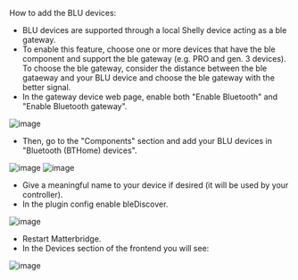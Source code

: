 How to add the BLU devices:
- BLU devices are supported through a local Shelly device acting as a ble gateway.
- To enable this feature, choose one or more devices that have the ble component and support the ble gateway (e.g. PRO and gen. 3 devices). To choose the ble gateway, consider the distance between the ble gataeway and your BLU device and choose the ble gateway with the better signal.
- In the gateway device web page, enable both "Enable Bluetooth" and "Enable Bluetooth gateway".

![image](https://github.com/user-attachments/assets/fa2b1712-a957-496b-8f98-8a6827bb5dbd)

- Then, go to the "Components" section and add your BLU devices in "Bluetooth (BTHome) devices".

![image](https://github.com/user-attachments/assets/d18ac23f-5f30-4ab0-b8c6-3c3dec11f931)
![image](https://github.com/user-attachments/assets/1286b23a-6a16-4016-a0ef-cc4abc221118)

- Give a meaningful name to your device if desired (it will be used by your controller).
- In the plugin config enable bleDiscover.

![image](https://github.com/user-attachments/assets/aa004f25-2ae8-4656-b0c1-a0b5155c6902)

- Restart Matterbridge.
- In the Devices section of the frontend you will see:
  
![image](https://github.com/user-attachments/assets/581c8e45-b126-4db2-a043-b5bdb47214aa)

